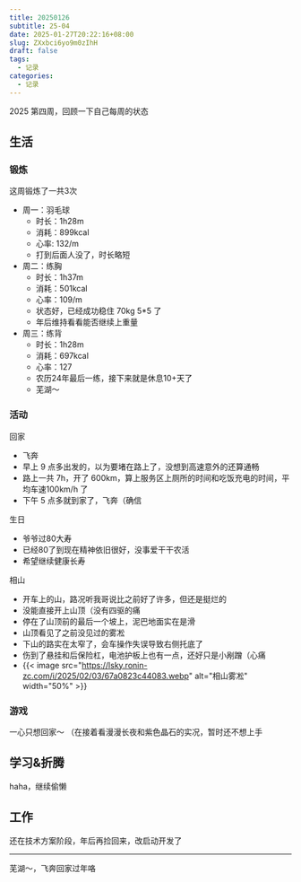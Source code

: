 ```yaml
---
title: 20250126
subtitle: 25-04
date: 2025-01-27T20:22:16+08:00
slug: ZXxbci6yo9m0zIhH
draft: false
tags:
  - 记录
categories:
  - 记录
---
```


2025 第四周，回顾一下自己每周的状态

## 生活

### 锻炼

这周锻炼了一共3次

* 周一：羽毛球
  * 时长：1h28m
  * 消耗：899kcal
  * 心率: 132/m 
  * 打到后面人没了，时长略短
* 周二：练胸
  * 时长：1h37m
  * 消耗：501kcal
  * 心率：109/m
  * 状态好，已经成功稳住 70kg 5*5 了
  * 年后维持看看能否继续上重量
* 周三：练背
  * 时长：1h28m
  * 消耗：697kcal
  * 心率：127
  * 农历24年最后一练，接下来就是休息10+天了
  * 芜湖～

### 活动

回家
* 飞奔
* 早上 9 点多出发的，以为要堵在路上了，没想到高速意外的还算通畅
* 路上一共 7h，开了 600km，算上服务区上厕所的时间和吃饭充电的时间，平均车速100km/h 了
* 下午 5 点多就到家了，飞奔（确信

生日
* 爷爷过80大寿
* 已经80了到现在精神依旧很好，没事爱干干农活
* 希望继续健康长寿

相山
* 开车上的山，路况听我哥说比之前好了许多，但还是挺烂的
* 没能直接开上山顶（没有四驱的痛
* 停在了山顶前的最后一个坡上，泥巴地面实在是滑
* 山顶看见了之前没见过的雾凇
* 下山的路实在太窄了，会车操作失误导致右侧托底了
* 伤到了悬挂和后保险杠，电池护板上也有一点，还好只是小剐蹭（心痛
* {{< image src="https://lsky.ronin-zc.com/i/2025/02/03/67a0823c44083.webp" alt="相山雾凇" width="50%" >}}

### 游戏

一心只想回家～ （在接着看漫漫长夜和紫色晶石的实况，暂时还不想上手

## 学习&折腾

haha，继续偷懒

## 工作

还在技术方案阶段，年后再捡回来，改启动开发了

---

芜湖～，飞奔回家过年咯
